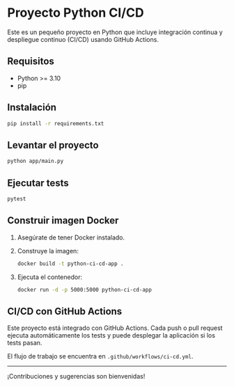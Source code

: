 # Proyecto Python CI/CD

Este es un pequeño proyecto en Python que incluye integración continua y despliegue continuo (CI/CD) usando GitHub Actions.

## Requisitos

- Python >= 3.10
- pip

## Instalación

```bash
pip install -r requirements.txt
```

## Levantar el proyecto

```bash
python app/main.py
```

## Ejecutar tests

```bash
pytest
```

## Construir imagen Docker

1. Asegúrate de tener Docker instalado.
2. Construye la imagen:

    ```bash
    docker build -t python-ci-cd-app .
    ```

3. Ejecuta el contenedor:

    ```bash
    docker run -d -p 5000:5000 python-ci-cd-app
    ```

## CI/CD con GitHub Actions

Este proyecto está integrado con GitHub Actions. Cada push o pull request ejecuta automáticamente los tests y puede desplegar la aplicación si los tests pasan.

El flujo de trabajo se encuentra en `.github/workflows/ci-cd.yml`.

---

¡Contribuciones y sugerencias son bienvenidas!
